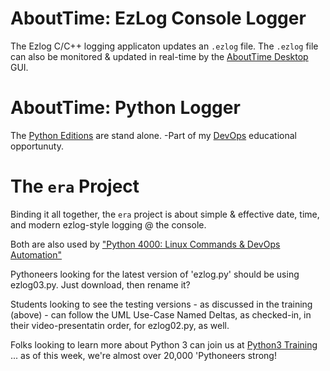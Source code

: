 # AboutTime: EzLog Console Logger
The Ezlog C/C++ logging applicaton updates an `.ezlog` file. The `.ezlog` file can also be monitored & updated in real-time by the [AboutTime Desktop](https://github.com/soft9000/AboutTime/tree/master/AboutTimeDesktop) GUI.

# AboutTime: Python Logger
The [Python Editions](https://github.com/soft9000/era/blob/master/ezlog03.py) are stand alone. -Part of my [DevOps](https://www.udemy.com/course/python-4000-gnu-devops) educational opportunuty.

# The `era` Project
Binding it all together, the `era` project is about simple &amp; effective date, time, and modern ezlog-style logging @ the console.

Both are also used by ["Python 4000: Linux Commands & DevOps Automation"](https://www.udemy.com/course/python-4000-gnu-devops)

Pythoneers looking for the latest version of 'ezlog.py' should be using ezlog03.py. Just download, then rename it?

Students looking to see the testing versions - as discussed in the training (above) - can follow the UML Use-Case Named Deltas, as checked-in, in their video-presentatin order, for ezlog02.py, as well.

Folks looking to learn more about Python 3 can join us at [Python3 Training](https://www.facebook.com/groups/Python3Training) ... as of this week, we're almost over 20,000 'Pythoneers strong!
